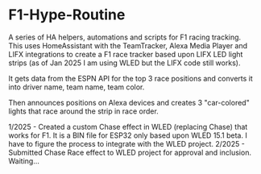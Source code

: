 # F1-Hype-Routine

A series of HA helpers, automations and scripts for F1 racing tracking.  
This uses HomeAssistant with the TeamTracker, Alexa Media Player and LIFX integrations to create a F1 race tracker based upon LIFX LED light strips (as of Jan 2025 I am using WLED but the LIFX code still works).

It gets data from the ESPN API for the top 3 race positions and converts it into driver name, team name, team color.

Then announces positions on Alexa devices and creates 3 "car-colored" lights that race around the strip in race order.

1/2025 - Created a custom Chase effect in WLED (replacing Chase) that works for F1.  It is a BIN file for ESP32 only based upon WLED 15.1 beta.  I have to figure the process to integrate with the WLED project.
2/2025 - Submitted Chase Race effect to WLED project for approval and inclusion.  Waiting...

